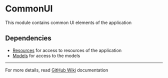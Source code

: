 # CommonUI

This module contains common UI elements of the application

## Dependencies

- [Resources](https://github.com/iCookbook/Resources) for access to resources of the application
- [Models](https://github.com/iCookbook/Models) for access to the models

---

For more details, read [GitHub Wiki](https://github.com/iCookbook/CommonUI/wiki) documentation

